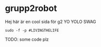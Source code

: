 # grupp2robot
Hej här är en cool sida för g2 YO YOLO SWAG 

`sudo -f -p #LIVINGTHELIFE`

TODO:
  some code plz

